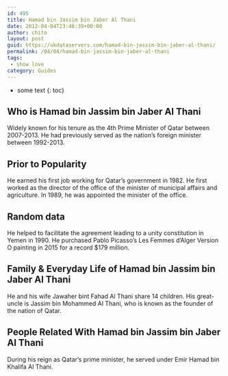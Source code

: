 ```yaml
---
id: 495
title: Hamad bin Jassim bin Jaber Al Thani
date: 2012-04-04T23:48:39+00:00
author: chito
layout: post
guid: https://ukdataservers.com/hamad-bin-jassim-bin-jaber-al-thani/
permalink: /04/04/hamad-bin-jassim-bin-jaber-al-thani
tags:
 - show love
category: Guides
---
```


* some text
{: toc}


## Who is  Hamad bin Jassim bin Jaber Al Thani
                  
                  
                  
Widely known for his tenure as the 4th Prime Minister of Qatar between 2007-2013. He had previously served as the nation&#8217;s foreign minister between 1992-2013. 
                  
                
                
                
## Prior to Popularity 
                  
                  
                  
He earned his first job working for Qatar&#8217;s government in 1982. He first worked as the director of the office of the minister of municipal affairs and agriculture. In 1989, he was appointed the minister of the office. 
                  
                
                
                
## Random data 
                  
                  
                  
He helped to facilitate the agreement leading to a unity constitution in Yemen in 1990. He purchased Pablo Picasso&#8217;s Les Femmes d&#8217;Alger Version O painting in 2015 for a record $179 million. 
                  
                
                
                
## Family & Everyday Life of Hamad bin Jassim bin Jaber Al Thani
                  
                  
                  
He and his wife Jawaher bint Fahad Al Thani share 14 children. His great-uncle is Jassim bin Mohammed Al Thani, who is known as the founder of the nation of Qatar. 
                  
                
                
                
## People Related With  Hamad bin Jassim bin Jaber Al Thani
                  
                  
                  
During his reign as Qatar&#8217;s prime minister, he served under Emir Hamad bin Khalifa Al Thani. 
                  
                
              
            
          
          
          
    
    
  
